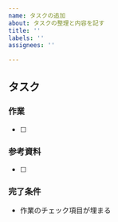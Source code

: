 ```yaml
---
name: タスクの追加
about: タスクの整理と内容を記す
title: ''
labels: ''
assignees: ''

---
```


## タスク

### 作業
+ [ ] 

### 参考資料
+ [ ] 

### 完了条件
+ 作業のチェック項目が埋まる
